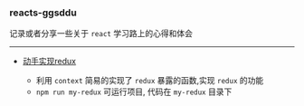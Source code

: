 ### reacts-ggsddu

记录或者分享一些关于 `react` 学习路上的心得和体会

---

- [动手实现redux](https://github.com/Hazyzh/reacts-ggsddu/blob/master/docs/my-redux.MD)

	- 利用 `context` 简易的实现了 `redux` 暴露的函数,实现 `redux` 的功能
	- `npm run my-redux` 可运行项目, 代码在 `my-redux` 目录下
